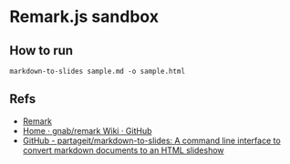 # Remark.js sandbox

## How to run

    markdown-to-slides sample.md -o sample.html

## Refs

- [Remark](http://remarkjs.com/#1)
- [Home · gnab/remark Wiki · GitHub](https://github.com/gnab/remark/wiki)
- [GitHub - partageit/markdown-to-slides: A command line interface to convert markdown documents to an HTML slideshow](https://github.com/partageit/markdown-to-slides)


